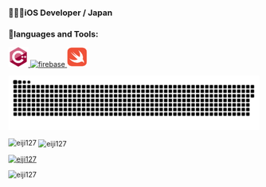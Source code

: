 <h3 align="left">👨🏻‍💻iOS Developer / Japan</h3>

<h3 align="left">🔨languages and Tools:</h3>
<p align="left"> <a href="https://www.w3schools.com/cpp/" target="_blank"> <img src="https://raw.githubusercontent.com/devicons/devicon/master/icons/cplusplus/cplusplus-original.svg" alt="cplusplus" width="40" height="40"/> </a> <a href="https://firebase.google.com/" target="_blank"> <img src="https://www.vectorlogo.zone/logos/firebase/firebase-icon.svg" alt="firebase" width="40" height="40"/> </a> <a href="https://developer.apple.com/swift/" target="_blank"> <img src="https://raw.githubusercontent.com/devicons/devicon/master/icons/swift/swift-original.svg" alt="swift" width="40" height="40"/> </a> </p>

![snake gif](https://github.com/Eiji127/Eiji127/blob/output/github-contribution-grid-snake.svg)
<p><img align="left" src="https://github-readme-stats.vercel.app/api/top-langs?username=eiji127&show_icons=true&locale=en&layout=compact" alt="eiji127" /></p>

<p>&nbsp;<img align="center" src="https://github-readme-stats.vercel.app/api?username=eiji127&show_icons=true&locale=en" alt="eiji127" /></p>


<p align="left"> <a href="https://github.com/ryo-ma/github-profile-trophy"><img src="https://github-profile-trophy.vercel.app/?username=eiji127" alt="eiji127" /></a> </p>

<p align="left"> <img src="https://komarev.com/ghpvc/?username=eiji127&label=Profile%20views&color=0e75b6&style=flat" alt="eiji127" /> </p>

<!--
**Eiji127/Eiji127** is a ✨ _special_ ✨ repository because its `README.md` (this file) appears on your GitHub profile.

Here are some ideas to get you started:

- 🔭 I’m currently working on ...
- 🌱 I’m currently learning ...
- 👯 I’m looking to collaborate on ...
- 🤔 I’m looking for help with ...
- 💬 Ask me about ...
- 📫 How to reach me: ...
- 😄 Pronouns: ...
- ⚡ Fun fact: ...
-->
